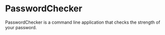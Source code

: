 # PasswordChecker
PasswordChecker is a command line application that checks the strength of your password.
